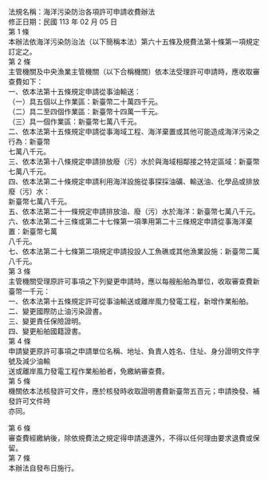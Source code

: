 法規名稱：海洋污染防治各項許可申請收費辦法  
修正日期：民國 113 年 02 月 05 日  
第 1 條  
本辦法依海洋污染防治法（以下簡稱本法）第六十五條及規費法第十條第一項規定訂定之。  
第 2 條  
主管機關及中央漁業主管機關（以下合稱機關）依本法受理許可申請時，應收取審查費如下：  
一、依本法第十五條規定申請從事油輸送：  
（一）具五個以上作業區：新臺幣二十萬四千元。  
（二）具二至四個作業區：新臺幣十四萬一千元。  
（三）具一個作業區：新臺幣七萬八千元。  
二、依本法第十五條規定申請從事海域工程、海洋棄置或其他可能造成海洋污染之行為：新臺幣  
七萬八千元。  
三、依本法第十八條規定申請排放廢（污）水於與海域相鄰接之特定區域：新臺幣七萬八千元。  
四、依本法第二十條規定申請利用海洋設施從事探採油礦、輸送油、化學品或排放廢（污）水：  
新臺幣七萬八千元。  
五、依本法第二十一條規定申請排放油、廢（污）水於海洋：新臺幣七萬八千元。  
六、依本法第二十三條或第二十七條第一項準用第二十三條規定申請從事海洋棄置：新臺幣七萬  
八千元。  
七、依本法第二十七條第二項規定申請投設人工魚礁或其他漁業設施：新臺幣二萬八千元。  
第 3 條  
主管機關受理原許可事項之下列變更申請時，應以每艘船舶為單位，收取審查費新臺幣一千元：  
一、依本法第十五條規定許可從事油輸送或離岸風力發電工程，新增作業船舶。  
二、變更國際防止油污染證書。  
三、變更責任保險證明。  
四、變更船舶國籍證書。  
第 4 條  
申請變更原許可事項之申請單位名稱、地址、負責人姓名、住址、身分證明文件字號及減少油輸  
送或離岸風力發電工程作業船舶者，免繳納審查費。  
第 5 條  
機關依本法核發許可文件，應於核發時收取證明書費新臺幣五百元；申請換發、補發許可文件時  
亦同。  


第 6 條  
審查費經繳納後，除依規費法之規定得申請退還外，不得以任何理由要求退費或保留。  
第 7 條  
本辦法自發布日施行。  


